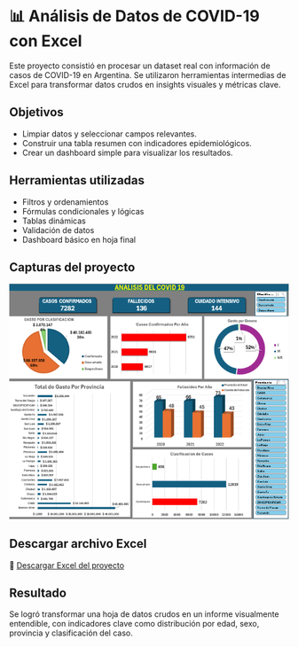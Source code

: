 # 📊 Análisis de Datos de COVID-19 con Excel

Este proyecto consistió en procesar un dataset real con información de casos de COVID-19 en Argentina. Se utilizaron herramientas intermedias de Excel para transformar datos crudos en insights visuales y métricas clave.

## Objetivos
- Limpiar datos y seleccionar campos relevantes.
- Construir una tabla resumen con indicadores epidemiológicos.
- Crear un dashboard simple para visualizar los resultados.

## Herramientas utilizadas
- Filtros y ordenamientos
- Fórmulas condicionales y lógicas
- Tablas dinámicas
- Validación de datos
- Dashboard básico en hoja final

## Capturas del proyecto

![Vista del Dashboard](dashboard.png)

## Descargar archivo Excel

📂 [Descargar Excel del proyecto](/PF%20-%20Procesamiento%20Datos%20Excel.xlsx)
## Resultado
Se logró transformar una hoja de datos crudos en un informe visualmente entendible, con indicadores clave como distribución por edad, sexo, provincia y clasificación del caso.
